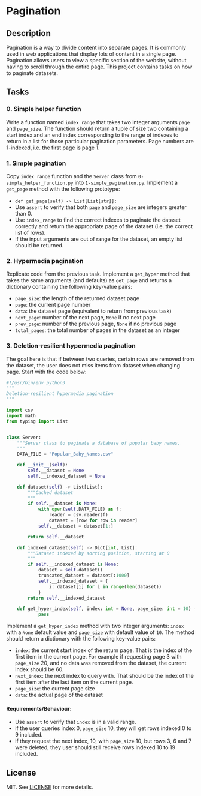 # Pagination

## Description
Pagination is a way to divide content into separate pages. It is commonly used in web applications that display lots of content in a single page. Pagination allows users to view a specific section of the website, without having to scroll through the entire page. This project contains tasks on how to paginate datasets.

## Tasks
### 0. Simple helper function
Write a function named ```index_range``` that takes two integer arguments ```page``` and ```page_size```.
The function should return a tuple of size two containing a start index and an end index corresponding to the range of indexes to return in a list for those particular pagination parameters.
Page numbers are 1-indexed, i.e. the first page is page 1.

### 1. Simple pagination
Copy ```index_range``` function and the ```Server``` class from ```0-simple_helper_function.py``` into ```1-simple_pagination.py```.
Implement a ```get_page``` method with the following prototype:

* ```def get_page(self) -> List[List[str]]:```
* Use ```assert``` to verify that both ```page``` and ```page_size``` are integers greater than 0.
* Use ```index_range``` to find the correct indexes to paginate the dataset correctly and return the appropriate page of the dataset (i.e. the correct list of rows).
* If the input arguments are out of range for the dataset, an empty list should be returned.

### 2. Hypermedia pagination
Replicate code from the previous task.
Implement a ```get_hyper``` method that takes the same arguments (and defaults) as ```get_page``` and returns a dictionary containing the following key-value pairs:

* ```page_size```: the length of the returned dataset page
* ```page```: the current page number
* ```data```: the dataset page (equivalent to return from previous task)
* ```next_page```: number of the next page, ```None``` if no next page
* ```prev_page```: number of the previous page, ```None``` if no previous page
* ```total_pages```: the total number of pages in the dataset as an integer

### 3. Deletion-resilient hypermedia pagination
The goal here is that if between two queries, certain rows are removed from the dataset, the user does not miss items from dataset when changing page.
Start with the code below:

``` python
#!/usr/bin/env python3
"""
Deletion-resilient hypermedia pagination
"""

import csv
import math
from typing import List


class Server:
    """Server class to paginate a database of popular baby names.
    """
    DATA_FILE = "Popular_Baby_Names.csv"

    def __init__(self):
        self.__dataset = None
        self.__indexed_dataset = None

    def dataset(self) -> List[List]:
        """Cached dataset
        """
        if self.__dataset is None:
            with open(self.DATA_FILE) as f:
                reader = csv.reader(f)
                dataset = [row for row in reader]
            self.__dataset = dataset[1:]

        return self.__dataset

    def indexed_dataset(self) -> Dict[int, List]:
        """Dataset indexed by sorting position, starting at 0
        """
        if self.__indexed_dataset is None:
            dataset = self.dataset()
            truncated_dataset = dataset[:1000]
            self.__indexed_dataset = {
                i: dataset[i] for i in range(len(dataset))
            }
        return self.__indexed_dataset

    def get_hyper_index(self, index: int = None, page_size: int = 10) -> Dict:
            pass
```

Implement a ```get_hyper_index``` method with two integer arguments: ```index``` with a ```None``` default value and ```page_size``` with default value of ```10```.
The method should return a dictionary with the following key-value pairs:

* ```index```: the current start index of the return page. That is the index of the first item in the current page. For example if requesting page 3 with ```page_size``` 20, and no data was removed from the dataset, the current index should be 60.
* ```next_index```: the next index to query with. That should be the index of the first item after the last item on the current page.
* ```page_size```: the current page size
* ```data```: the actual page of the dataset

#### Requirements/Behaviour:
* Use ```assert``` to verify that ```index``` is in a valid range.
* if the user queries index 0, ```page_size``` 10, they will get rows indexed 0 to 9 included.
* if they request the next index, 10, with ```page_size``` 10, but rows 3, 6 and 7 were deleted, they user should still receive rows indexed 10 to 19 included.

## License
MIT. See [LICENSE](./LICENSE) for more details.